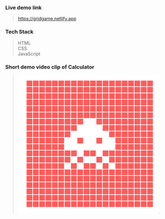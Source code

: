 ### Live demo link<br>
>https://gridgame.netlify.app <br>
### Tech Stack <br>
>HTML<br>
>CSS<br>
>JavaScript<br>
### Short demo video clip of Calculator <br>
>![Live Demo](gridgame.gif)
